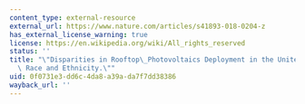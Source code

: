 ```yaml
---
content_type: external-resource
external_url: https://www.nature.com/articles/s41893-018-0204-z
has_external_license_warning: true
license: https://en.wikipedia.org/wiki/All_rights_reserved
status: ''
title: "\"Disparities in Rooftop\_Photovoltaics Deployment in the United States by\
  \ Race and Ethnicity.\""
uid: 0f0731e3-dd6c-4da8-a39a-da7f7dd38386
wayback_url: ''
---
```

